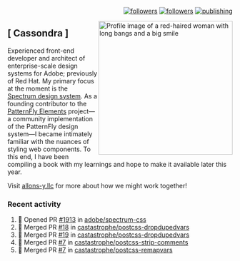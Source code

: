 <p align="right"><a rel="me" href="https://front-end.social/@castastrophe">
    <img alt="followers" title="Follow me on Mastodon" src="https://img.shields.io/mastodon/follow/109297102751309835?domain=https%3A%2F%2Ffront-end.social&label=Follow&logo=mastodon&logoColor=white&style=for-the-badge&labelColor=008080&color=006969"/></a>
  <a href="https://codepen.io/castastrophe/">
    <img alt="followers" title="Follow me on CodePen" src="https://img.shields.io/badge/16-1?color=640464&labelColor=7c007c&style=for-the-badge&logo=codepen&label=Follow"/></a>
<a href="https://castastrophe.medium.com/">
    <img alt="publishing" title="View articles on Medium" src="https://img.shields.io/badge/107-1?color=666&labelColor=444&label=subscribe&logo=medium&logoColor=white&style=for-the-badge"/></a>
    </p>
    
<img align="right" src="https://user-images.githubusercontent.com/1840295/209837133-f6b4d7a5-2117-4634-83b8-a635fb49a96a.png" height="300" alt="Profile image of a red-haired woman with long bangs and a big smile">

## [&nbsp;Cassondra&nbsp;]
    
Experienced front-end developer and architect of enterprise-scale design systems for Adobe; previously of Red Hat. My primary focus at the moment is the [Spectrum design system](https://github.com/adobe/spectrum-css). As a founding contributor to the [PatternFly&nbsp;Elements](https://github.com/patternfly/patternfly-elements) project&mdash;a community implementation of the PatternFly design system&mdash;I became intimately familiar with the nuances of styling web components. To this end, I have been compiling a book with my learnings and hope to make it available later this year.

Visit [allons-y.llc](http://allons-y.llc/) for more about how we might work together!

### Recent activity

<!--START_SECTION:activity-->
1. 💪 Opened PR [#1913](https://github.com/adobe/spectrum-css/pull/1913) in [adobe/spectrum-css](https://github.com/adobe/spectrum-css)
2. 🎉 Merged PR [#18](https://github.com/castastrophe/postcss-dropdupedvars/pull/18) in [castastrophe/postcss-dropdupedvars](https://github.com/castastrophe/postcss-dropdupedvars)
3. 🎉 Merged PR [#19](https://github.com/castastrophe/postcss-dropdupedvars/pull/19) in [castastrophe/postcss-dropdupedvars](https://github.com/castastrophe/postcss-dropdupedvars)
4. 🎉 Merged PR [#7](https://github.com/castastrophe/postcss-strip-comments/pull/7) in [castastrophe/postcss-strip-comments](https://github.com/castastrophe/postcss-strip-comments)
5. 🎉 Merged PR [#7](https://github.com/castastrophe/postcss-remapvars/pull/7) in [castastrophe/postcss-remapvars](https://github.com/castastrophe/postcss-remapvars)
<!--END_SECTION:activity-->
